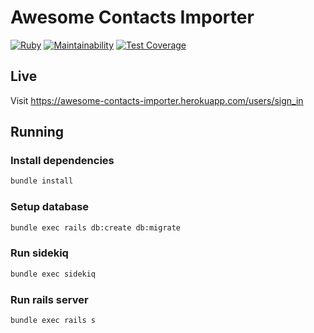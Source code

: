 # Awesome Contacts Importer

[![Ruby](https://github.com/iagopiimenta/awesome-contacts-importer/actions/workflows/ruby.yml/badge.svg)](https://github.com/iagopiimenta/awesome-contacts-importer/actions/workflows/ruby.yml)
[![Maintainability](https://api.codeclimate.com/v1/badges/0474d1e37cc1f4e5a931/maintainability)](https://codeclimate.com/github/iagopiimenta/awesome-contacts-importer/maintainability)
[![Test Coverage](https://api.codeclimate.com/v1/badges/0474d1e37cc1f4e5a931/test_coverage)](https://codeclimate.com/github/iagopiimenta/awesome-contacts-importer/test_coverage)

## Live

Visit https://awesome-contacts-importer.herokuapp.com/users/sign_in

## Running

### Install dependencies

```bash
bundle install
```

### Setup database

```bash
bundle exec rails db:create db:migrate
```

### Run sidekiq

```bash
bundle exec sidekiq
```

### Run rails server

```bash
bundle exec rails s
```

